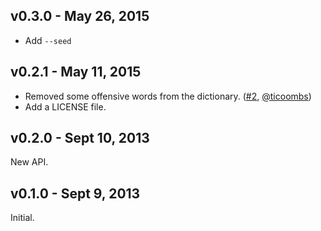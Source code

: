 ## v0.3.0 - May 26, 2015

- Add `--seed`

## v0.2.1 - May 11, 2015

* Removed some offensive words from the dictionary. ([#2], [@ticoombs])
* Add a LICENSE file.

## v0.2.0 - Sept 10, 2013

New API.

## v0.1.0 - Sept 9, 2013

Initial.

[#2]: https://github.com/rstacruz/passwordgen.js/issues/2
[@ticoombs]: https://github.com/ticoombs
